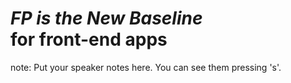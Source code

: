 # <em>FP is the New Baseline</em> <br> for front-end apps

note:
    Put your speaker notes here.
    You can see them pressing 's'.
